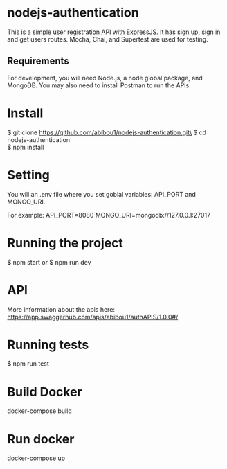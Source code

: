 # nodejs-authentication

This is a simple user registration API with ExpressJS. It has sign up, sign in and get users routes.
Mocha, Chai, and Supertest are used for testing.

## Requirements

For development, you will need Node.js, a node global package, and MongoDB.
You may also need to install Postman to run the APIs.

# Install

  $ git clone https://github.com/abibou1/nodejs-authentication.git\
  $ cd nodejs-authentication\
  $ npm install

# Setting

You will an .env file where you set goblal variables: API_PORT and MONGO_URI.

For example:
  API_PORT=8080
  MONGO_URI=mongodb://127.0.0.1:27017

# Running the project
  $ npm start
  or
  $ npm run dev

# API
More information about the apis here:
  https://app.swaggerhub.com/apis/abibou1/authAPIS/1.0.0#/

# Running tests
  $ npm run test


# Build Docker
docker-compose build

# Run docker
docker-compose up

